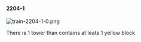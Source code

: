 #### 2204-1
![train-2204-1-0.png](https://github.com/lil-lab/nlvr/raw/master/nlvr/train/images/55/train-2204-1-0.png "train-2204-1-0.png")

There is 1 tower than contains at leats 1 yellow block